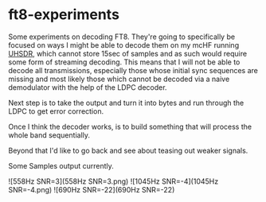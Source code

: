 # ft8-experiments

Some experiments on decoding FT8. They're going to specifically be focused
on ways I might be able to decode them on my mcHF running
[UHSDR](https://github.com/df8oe/UHSDR), which cannot store 15sec of samples
and as such would require some form of streaming decoding. This means that
I will not be able to decode all transmissions, especially those whose
initial sync sequences are missing and most likely those which cannot
be decoded via a naive demodulator with the help of the LDPC decoder.

Next step is to take the output and turn it into bytes and run through
the LDPC to get error correction.

Once I think the decoder works, is to build something that
will process the whole band sequentially.

Beyond that I'd like to go back and see about teasing out weaker
signals.

Some Samples output currently.  

![558Hz SNR=3](558Hz SNR=3.png)
![1045Hz SNR=-4](1045Hz SNR=-4.png)
![690Hz SNR=-22](690Hz SNR=-22)
